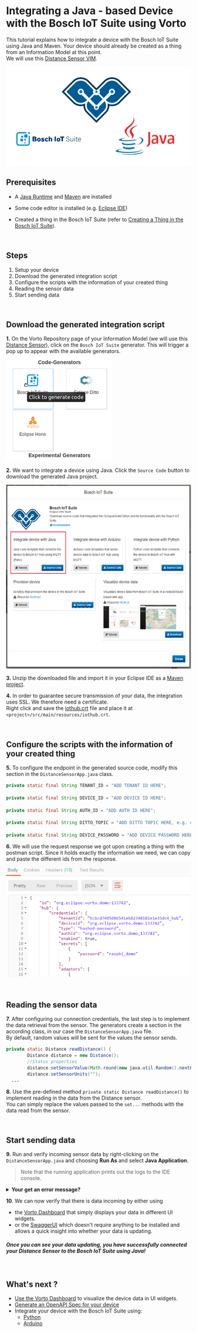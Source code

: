 # Integrating a Java - based Device with the Bosch IoT Suite using Vorto

This tutorial explains how to integrate a device with the Bosch IoT Suite using Java and Maven. Your device should already be created as a thing from an Information Model at this point.   
We will use this [Distance Sensor VIM](https://vorto.eclipse.org/#/details/org.eclipse.vorto.tutorial:DistanceSensor:1.0.0).

<img src="../images/tutorials/connect_java/cover.png"/>

## Prerequisites

* A [Java Runtime](https://www.java.com/en/download/) and [Maven](https://maven.apache.org/index.html) are installed

* Some code editor is installed (e.g. [Eclipse IDE](https://www.eclipse.org/ide/))

* Created a thing in the Bosch IoT Suite (refer to [Creating a Thing in the Bosch IoT Suite](create_thing.md)).

<br />

## Steps
1. Setup your device
1. Download the generated integration script
1. Configure the scripts with the information of your created thing
1. Reading the sensor data
1. Start sending data

<br />

## Download the generated integration script

**1.** On the Vorto Repository page of your Information Model (we will use this [Distance Sensor](https://vorto.eclipse.org/#/details/org.eclipse.vorto.tutorial:DistanceSensor:1.0.0)), click on the `Bosch IoT Suite` generator. This will trigger a pop up to appear with the available generators.     
<img src="../images/tutorials/create_thing/code_generators.png" />

**2.** We want to integrate a device using Java. Click the `Source Code` button to download the generated Java project.

<img src="../images/tutorials/connect_java/java_generator.PNG" height="500"/>

**3.** Unzip the downloaded file and import it in your Eclipse IDE as a [Maven project](https://stackoverflow.com/questions/2061094/importing-maven-project-into-eclipse). 

**4.** In order to guarantee secure transmission of your data, the integration uses SSL. We therefore need a certificate.   
Right click and save the [iothub.crt](https://docs.bosch-iot-hub.com/cert/iothub.crt) file and place it at `<project>/src/main/resources/iothub.crt`.	

<br />

## Configure the scripts with the information of your created thing

**5.** To configure the endpoint in the generated source code, modify this section in the `DistanceSensorApp.java` class.
```java
private static final String TENANT_ID = "ADD TENANT ID HERE";

private static final String DEVICE_ID = "ADD DEVICE ID HERE";

private static final String AUTH_ID = "ADD AUTH ID HERE";

private static final String DITTO_TOPIC = "ADD DITTO TOPIC HERE, e.g. com.mycompany/1234";

private static final String DEVICE_PASSWORD = "ADD DEVICE PASSWORD HERE";
```

**6.** We will use the request response we got upon creating a thing with the postman script. Since it holds exactly the information we need, we can copy and paste the different ids from the response.
<img src="../images/tutorials/connect_grovepi/postman_json.png" />

<br />

## Reading the sensor data

**7.** After configuring our connection credentials, the last step is to implement the data retrieval from the sensor. The generators create a section in the according class, in our case the  `DistanceSensorApp.java` file.   
By default, random values will be sent for the values the sensor sends. 

```java
private static Distance readDistance() {
		Distance distance = new Distance();
		//Status properties
		distance.setSensorValue(Math.round(new java.util.Random().nextFloat()*(float)100));
		distance.setSensorUnits("");
  ...
```

**8.** Use the pre-defined method `private static Distance readDistance()` to implement reading in the data from the Distance sensor.   
You can simply replace the values passed to the `set...` methods with the data read from the sensor.

<br />

## Start sending data

**9.** Run and verify incoming sensor data by right-clicking on the `DistanceSensorApp.java` and choosing **Run As** and select **Java Application**. 

> Note that the running application prints out the logs to the IDE console.

<details>
    <summary>
        <b>
            Your get an error message?
        </b>
    </summary> 

#### `getaddr` - Double check your connection.
If you started the script and you get an `getaddr` error, this means that the address resolution could not take place. This can have several reasons.    
However, it's most likely that you either are not connected to the internet or a **proxy** is blocking the sending of sensor data.

Unfortunately, for now you can't set any proxy. **Please switch to a network without Proxy.**

<br />

#### `Connection to MQTT broker failed: 4` - Double check your configuration 
If you see the sensor a log message with the error value of `4`, this means that the connection was refused due to some bad user name or password. However, this can relate to any of the fields in the configuration tab.

Therefore you have to go in and double check every field of the configuration section for an additional space or some character that does not belong there.

>  Please note that if you have followed the other tutorials, this error is **definitely** due to a fault in entering the credentials correctly.

</details>

**10**. We can now verify that there is data incoming by either using
- the [Vorto Dashboard](create_webapp_dashboard.md) that simply displays your data in different UI widgets.
- or the [SwaggerUI](https://apidocs.bosch-iot-suite.com/?urls.primaryName=Bosch%20IoT%20Things%20-%20API%20v2) which doesn't require anything to be installed and allows a quick insight into whether your data is updating.

##### Once you can see your data updating, you have successfully connected your Distance Sensor to the Bosch IoT Suite using Java!   
 
<br />

## What's next ?

- [Use the Vorto Dashboard](create_webapp_dashboard.md) to visualize the device data in UI widgets.
- [Generate an OpenAPI Spec for your device](create_openapi.md)
- Integrate your device with the Bosch IoT Suite using:
  - [Python](./mqtt-python.md)
  - [Arduino](./connect_esp8266.md)
